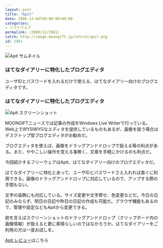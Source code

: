 ```yaml
---
layout: post
title: "Apit"
date: 2006-12-04T09:00:00+09:00
categories:
- ソフトウェア
permalink: /2006/12/2981/
catch: http://image.moongift.jp/intro2/apit.png
id: 2961
---
```

 ![Apit サムネイル](http://image.moongift.jp/intro2/apit.t.png "Apit サムネイル")
  

### はてなダイアリーに特化したブログエディタ
  
ユーザIDとパスワードを入れるだけで使える、はてなダイアリー向けのブログエディタです。  
<!--more-->  

### はてなダイアリーに特化したブログエディタ
  

![Apit スクリーンショット](http://image.moongift.jp/intro2/apit.png "Apit スクリーンショット")

  

MOONGIFTニュースでは記事の作成をWindows Live Writerで行っている。Web上でWYSIWYGなエディタを提供しているものもあるが、画像を扱う場合はデスクトップ型ブログエディタがお勧めだ。

  

ブログエディタを使えば、画像をドラッグアンドドロップで扱える等の利点がある。また、ややこしい操作を覚える事無く、文章を手軽にかけるのも利点だ。

  

今回紹介するフリーウェアはApit、はてなダイアリー向けのブログエディタだ。

  

はてなダイアリーに特化とあって、ユーザIDとパスワードさえ入れれば直ぐに利用できる。画像のドラッグアンドドロップに対応しているので、アップする際の手間もない。

  

文字の装飾にも対応している。サイズ変更や文字寄せ、色変更などだ。今日の日記のみならず、明日の日記や昨日の日記の作成も可能だ。ブラウザ機能もあるので、管理や設定などもApitから変更できる。

  

欲を言えばスクリーンショットのドラッグアンドドロップ（クリップボード内の画像情報）が扱えると更に素晴らしいのではなかろうか。はてなダイアリーをご利用の方は一度お試しを。

  

[Apit レビュー](http://fw.moongift.jp/review/i-2982.html)はこちら

